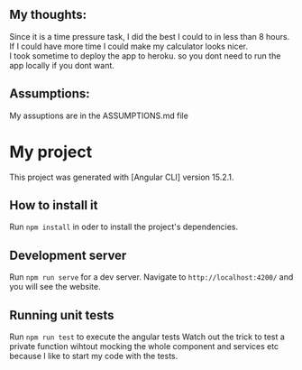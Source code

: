 ## My thoughts:

Since it is a time pressure task, I did the best I could to in less than 8 hours. If I could have more time I could make my calculator looks nicer.  
I took sometime to deploy the app to heroku. so you dont need to run the app locally if you dont want.  
 ## Assumptions: 

My assuptions are in the ASSUMPTIONS.md file  

# My project

This project was generated with [Angular CLI] version 15.2.1.

## How to install it

Run `npm install` in oder to install the project's dependencies.

## Development server

Run `npm run serve` for a dev server. Navigate to `http://localhost:4200/` and you will see the website.

## Running unit tests

Run `npm run test` to execute the angular tests
Watch out the trick to test a private function wihtout mocking the whole component and services etc because I like to start my code with the tests.

